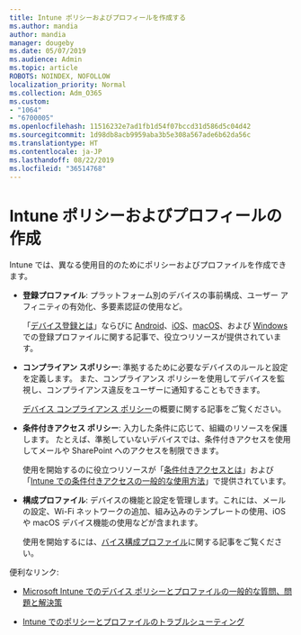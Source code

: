 ```yaml
---
title: Intune ポリシーおよびプロフィールを作成する
ms.author: mandia
author: mandia
manager: dougeby
ms.date: 05/07/2019
ms.audience: Admin
ms.topic: article
ROBOTS: NOINDEX, NOFOLLOW
localization_priority: Normal
ms.collection: Adm_O365
ms.custom:
- "1064"
- "6700005"
ms.openlocfilehash: 11516232e7ad1fb1d54f07bccd31d586d5c04d42
ms.sourcegitcommit: 1d98db8acb9959aba3b5e308a567ade6b62da56c
ms.translationtype: HT
ms.contentlocale: ja-JP
ms.lasthandoff: 08/22/2019
ms.locfileid: "36514768"
---
```

# <a name="creating-intune-policy-and-profiles"></a>Intune ポリシーおよびプロフィールの作成

Intune では、異なる使用目的のためにポリシーおよびプロファイルを作成できます。

- **登録プロファイル**: プラットフォーム別のデバイスの事前構成、ユーザー アフィニティの有効化、多要素認証の使用など。

  「[デバイス登録とは](https://docs.microsoft.com/intune/device-enrollment)」ならびに [Android](https://docs.microsoft.com/intune/android-enroll)、[iOS](https://docs.microsoft.com/intune/ios-enroll)、[macOS](https://docs.microsoft.com/intune/macos-enroll)、および [Windows](https://docs.microsoft.com/intune/windows-enrollment-methods) での登録プロファイルに関する記事で、役立つリソースが提供されています。

- **コンプライアン スポリシー**: 準拠するために必要なデバイスのルールと設定を定義します。 また、コンプライアンス ポリシーを使用してデバイスを監視し、コンプライアンス違反をユーザーに通知することもできます。

  [デバイス コンプライアンス ポリシー](https://docs.microsoft.com/intune/device-compliance-get-started)の概要に関する記事をご覧ください。
- **条件付きアクセス ポリシー**: 入力した条件に応じて、組織のリソースを保護します。 たとえば、準拠していないデバイスでは、条件付きアクセスを使用してメールや SharePoint へのアクセスを制限できます。

  使用を開始するのに役立つリソースが「[条件付きアクセスとは](https://docs.microsoft.com/intune/conditional-access)」および「[Intune での条件付きアクセスの一般的な使用方法](https://docs.microsoft.com/intune/conditional-access-intune-common-ways-use)」で提供されています。

- **構成プロファイル**: デバイスの機能と設定を管理します。これには、メールの設定、Wi-Fi ネットワークの追加、組み込みのテンプレートの使用、iOS や macOS デバイス機能の使用などが含まれます。

  使用を開始するには、[バイス構成プロファイル](https://docs.microsoft.com/intune/device-profiles)に関する記事をご覧ください。

便利なリンク:

- [Microsoft Intune でのデバイス ポリシーとプロファイルの一般的な質問、問題と解決策](https://docs.microsoft.com/intune/device-profile-troubleshoot)

- [Intune でのポリシーとプロファイルのトラブルシューティング](https://docs.microsoft.com/intune/troubleshoot-policies-in-microsoft-intune)
